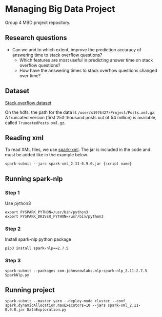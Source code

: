 # Managing Big Data Project
Group 4 MBD project repository.
## Research questions
-   Can we and to which extent, improve the prediction accuracy of answering time to stack overflow questions?
    -   Which features are most useful in predicting answer time on stack overflow questions?
    -   How have the answering times to stack overflow questions changed over time?

## Dataset
[Stack overflow dataset](https://archive.org/details/stackexchange)

On the hdfs, the path for the data is `/user/s1976427/Project/Posts.xml.gz`.
A truncated version (first 250 thousand posts out of 54 million) is available, called `TruncatedPosts.xml.gz`.
## Reading xml
To read XML files, we use [spark-xml](https://github.com/databricks/spark-xml). The jar is included in the code and must be added like in the example below.

    spark-submit --jars spark-xml_2.11-0.9.0.jar {script name}

## Running spark-nlp

### Step 1

Use python3

    export PYSPARK_PYTHON=/usr/bin/python3
    export PYSPARK_DRIVER_PYTHON=/usr/bin/python3

### Step 2
Install spark-nlp python package

    pip3 install spark-nlp==2.7.5

### Step 3

    spark-submit --packages com.johnsnowlabs.nlp:spark-nlp_2.11:2.7.5 SparkNlp.py

## Running project

    spark-submit --master yarn --deploy-mode cluster --conf spark.dynamicAllocation.maxExecutors=10 --jars spark-xml_2.11-0.9.0.jar DataExploration.py
